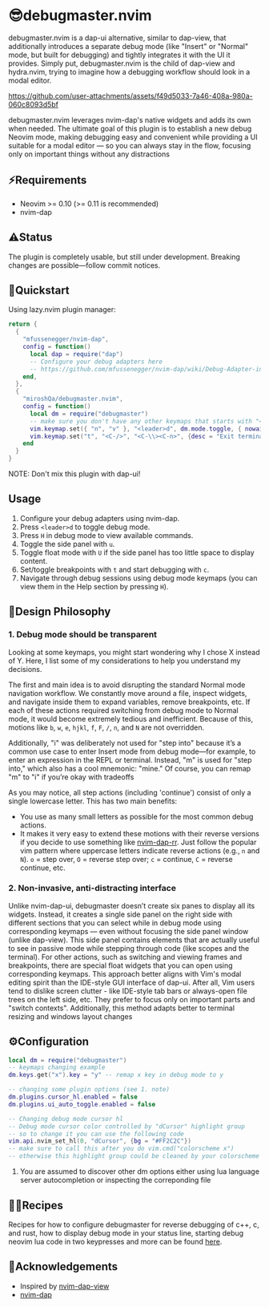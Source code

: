 # 😎debugmaster.nvim  

debugmaster.nvim is a dap-ui alternative, similar to dap-view, that additionally introduces a separate debug mode (like "Insert" or "Normal" mode, but built for debugging) and tightly integrates it with the UI it provides. Simply put, debugmaster.nvim is the child of dap-view and hydra.nvim, trying to imagine how a debugging workflow should look in a modal editor.  


https://github.com/user-attachments/assets/f49d5033-7a46-408a-980a-060c8093d5bf


debugmaster.nvim leverages nvim-dap's native widgets and adds its own when needed. The ultimate goal of this plugin is to establish a new debug Neovim mode, making debugging easy and convenient while providing a UI suitable for a modal editor — so you can always stay in the flow, focusing only on important things without any distractions

## ⚡️Requirements  
- Neovim >= 0.10 (>= 0.11 is recommended)  
- nvim-dap  

## ⚠️Status
The plugin is completely usable, but still under development.
Breaking changes are possible—follow commit notices.

## 🚀Quickstart  
Using lazy.nvim plugin manager:  

```lua  
return {  
  {  
    "mfussenegger/nvim-dap",  
    config = function()  
      local dap = require("dap")  
      -- Configure your debug adapters here  
      -- https://github.com/mfussenegger/nvim-dap/wiki/Debug-Adapter-installation
    end,  
  },  
  {  
    "miroshQa/debugmaster.nvim",  
    config = function()  
      local dm = require("debugmaster")  
      -- make sure you don't have any other keymaps that starts with "<leader>d" to avoid delay
      vim.keymap.set({ "n", "v" }, "<leader>d", dm.mode.toggle, { nowait = true })  
      vim.keymap.set("t", "<C-/>", "<C-\\><C-n>", {desc = "Exit terminal mode"})  
    end  
  }  
}  
```  
NOTE: Don't mix this plugin with dap-ui!

## Usage  
1. Configure your debug adapters using nvim-dap.  
2. Press `<leader>d` to toggle debug mode.  
3. Press `H` in debug mode to view available commands.  
4. Toggle the side panel with `u`.  
5. Toggle float mode with `U` if the side panel has too little space to display content.  
6. Set/toggle breakpoints with `t` and start debugging with `c`.  
7. Navigate through debug sessions using debug mode keymaps (you can view them in the Help section by pressing `H`).  

## 🤔Design Philosophy  

### 1. Debug mode should be transparent  
Looking at some keymaps, you might start wondering why I chose X instead of Y. Here, I list some of my considerations to help you understand my decisions.  

The first and main idea is to avoid disrupting the standard Normal mode navigation workflow. We constantly move around a file, inspect widgets, and navigate inside them to expand variables, remove breakpoints, etc. If each of these actions required switching from debug mode to Normal mode, it would become extremely tedious and inefficient. Because of this, motions like `b`, `w`, `e`, `hjkl`, `f`, `F`, `/`, `n`, and `N` are not overridden.  

Additionally, "i" was deliberately not used for "step into" because it’s a common use case to enter Insert mode from debug mode—for example, to enter an expression in the REPL or terminal. Instead, "m" is used for "step into," which also has a cool mnemonic: "mine." Of course, you can remap "m" to "i" if you’re okay with tradeoffs

As you may notice, all step actions (including 'continue') consist of only a single lowercase letter. This has two main benefits:  
- You use as many small letters as possible for the most common debug actions.  
- It makes it very easy to extend these motions with their reverse versions if you decide to use something like [nvim-dap-rr](https://github.com/jonboh/nvim-dap-rr?tab=readme-ov-file). Just follow the popular vim pattern where uppercase letters indicate reverse actions (e.g., `n` and `N`). `o` = step over, `O` = reverse step over; `c` = continue, `C` = reverse continue, etc.  

### 2. Non-invasive, anti-distracting interface  
Unlike nvim-dap-ui, debugmaster doesn’t create six panes to display all its widgets. Instead, it creates a single side panel on the right side with different sections that you can select while in debug mode using corresponding keymaps — even without focusing the side panel window (unlike dap-view). This side panel contains elements that are actually useful to see in passive mode while stepping through code (like scopes and the terminal). For other actions, such as switching and viewing frames and breakpoints, there are special float widgets that you can open using corresponding keymaps.
This approach better aligns with Vim's modal editing spirit than the IDE-style GUI interface of dap-ui. After all, Vim users tend to dislike screen clutter - like IDE-style tab bars or always-open file trees on the left side, etc. They prefer to focus only on important parts and "switch contexts". Additionally, this method adapts better to terminal resizing and windows layout changes

## ⚙️Configuration

```lua
local dm = require("debugmaster")  
-- keymaps changing example
dm.keys.get("x").key = "y" -- remap x key in debug mode to y

-- changing some plugin options (see 1. note)
dm.plugins.cursor_hl.enabled = false
dm.plugins.ui_auto_toggle.enabled = false

-- Changing debug mode cursor hl
-- Debug mode cursor color controlled by "dCursor" highlight group
-- so to change it you can use the following code
vim.api.nvim_set_hl(0, "dCursor", {bg = "#FF2C2C"})
-- make sure to call this after you do vim.cmd("colorscheme x")
-- otherwise this highlight group could be cleaned by your colorscheme 
```
1. You are assumed to discover other dm options either using lua language
server autocompletion or inspecting the correponding file


## 👨‍🍳Recipes  
Recipes for how to configure debugmaster for reverse debugging of c++, c, and rust,
how to display debug mode in your status line,
starting debug neovim lua code in two keypresses and more can be found [here](./doc/RECIPES.md).

## 🙏Acknowledgements  
- Inspired by [nvim-dap-view](https://github.com/igorlfs/nvim-dap-view)  
- [nvim-dap](https://github.com/mfussenegger/nvim-dap)
